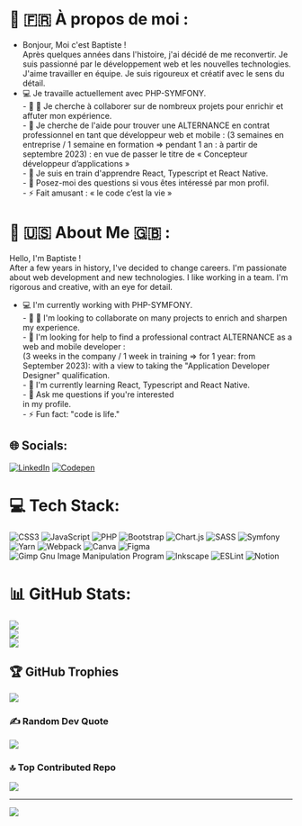 # 💫 🇫🇷 À propos de moi :
- Bonjour, Moi c'est Baptiste ! <br>
Après quelques années dans l'histoire, j'ai décidé de me reconvertir. Je suis passionné par le développement web et les nouvelles technologies. J'aime travailler en équipe. Je suis rigoureux et créatif avec le sens du détail.<br>
- 💻 Je travaille actuellement avec PHP-SYMFONY.  <br>- 🤜 🤛 Je cherche à collaborer sur de nombreux projets pour enrichir et affuter mon expérience. <br>- 🙏 Je cherche de l'aide pour trouver une ALTERNANCE en contrat professionnel en tant que développeur web et mobile : 
(3 semaines en entreprise / 1 semaine en formation => pendant 1 an : à partir de septembre 2023) : en vue de passer le titre de « Concepteur développeur d’applications »<br>- 🌱 Je suis en train d'apprendre React, Typescript et React Native. <br>- 💬 Posez-moi des questions si vous êtes intéressé
par mon profil.<br>- ⚡ Fait amusant : « le code c’est la vie »

# 💫 🇺🇸 About Me 🇬🇧 :
Hello, I'm Baptiste ! <br>
After a few years in history, I've decided to change careers. I'm passionate about web development and new technologies. I like working in a team. I'm rigorous and creative, with an eye for detail. <br>
- 💻 I'm currently working with PHP-SYMFONY. <br>- 🤜 🤛 I'm looking to collaborate on many projects to enrich and sharpen my experience. <br>- 🙏 I'm looking for help to find a professional contract ALTERNANCE as a web and mobile developer : <br>(3 weeks in the company / 1 week in training => for 1 year: from September 2023): with a view to taking the "Application Developer Designer" qualification.<br>- 🌱 I'm currently learning React, Typescript and React Native. <br>- 💬 Ask me questions if you're interested<br>in my profile.<br>- ⚡ Fun fact: "code is life."


## 🌐 Socials:
[![LinkedIn](https://img.shields.io/badge/LinkedIn-%230077B5.svg?logo=linkedin&logoColor=white)](https://linkedin.com/in/https://www.linkedin.com/in/baptistechasset/) [![Codepen](https://img.shields.io/badge/Codepen-000000?style=for-the-badge&logo=codepen&logoColor=white)](https://codepen.io/https://github.com/BlueEel) 

# 💻 Tech Stack:
![CSS3](https://img.shields.io/badge/css3-%231572B6.svg?style=plastic&logo=css3&logoColor=white) ![JavaScript](https://img.shields.io/badge/javascript-%23323330.svg?style=plastic&logo=javascript&logoColor=%23F7DF1E) ![PHP](https://img.shields.io/badge/php-%23777BB4.svg?style=plastic&logo=php&logoColor=white) ![Bootstrap](https://img.shields.io/badge/bootstrap-%23563D7C.svg?style=plastic&logo=bootstrap&logoColor=white) ![Chart.js](https://img.shields.io/badge/chart.js-F5788D.svg?style=plastic&logo=chart.js&logoColor=white) ![SASS](https://img.shields.io/badge/SASS-hotpink.svg?style=plastic&logo=SASS&logoColor=white) ![Symfony](https://img.shields.io/badge/symfony-%23000000.svg?style=plastic&logo=symfony&logoColor=white) ![Yarn](https://img.shields.io/badge/yarn-%232C8EBB.svg?style=plastic&logo=yarn&logoColor=white) ![Webpack](https://img.shields.io/badge/webpack-%238DD6F9.svg?style=plastic&logo=webpack&logoColor=black) ![Canva](https://img.shields.io/badge/Canva-%2300C4CC.svg?style=plastic&logo=Canva&logoColor=white) 	![Figma](https://img.shields.io/badge/figma-%23F24E1E.svg?style=plastic&logo=figma&logoColor=white) ![Gimp Gnu Image Manipulation Program](https://img.shields.io/badge/Gimp-657D8B?style=plastic&logo=gimp&logoColor=FFFFFF) ![Inkscape](https://img.shields.io/badge/Inkscape-e0e0e0?style=plastic&logo=inkscape&logoColor=080A13) ![ESLint](https://img.shields.io/badge/ESLint-4B3263?style=plastic&logo=eslint&logoColor=white) ![Notion](https://img.shields.io/badge/Notion-%23000000.svg?style=plastic&logo=notion&logoColor=white)
# 📊 GitHub Stats:
![](https://github-readme-stats.vercel.app/api?username=BlueEel&theme=tokyonight&hide_border=false&include_all_commits=false&count_private=false)<br/>
![](https://github-readme-streak-stats.herokuapp.com/?user=BlueEel&theme=tokyonight&hide_border=false)<br/>
![](https://github-readme-stats.vercel.app/api/top-langs/?username=BlueEel&theme=tokyonight&hide_border=false&include_all_commits=false&count_private=false&layout=compact)

## 🏆 GitHub Trophies
![](https://github-profile-trophy.vercel.app/?username=BlueEel&theme=radical&no-frame=false&no-bg=false&margin-w=4)

### ✍️ Random Dev Quote
![](https://quotes-github-readme.vercel.app/api?type=horizontal&theme=radical)

### 🔝 Top Contributed Repo
![](https://github-contributor-stats.vercel.app/api?username=BlueEel&limit=5&theme=tokyonight&combine_all_yearly_contributions=true)

---
[![](https://visitcount.itsvg.in/api?id=BlueEel&icon=0&color=1)](https://visitcount.itsvg.in)

<!-- Proudly created with GPRM ( https://gprm.itsvg.in ) -->
